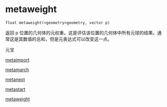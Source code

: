 # metaweight

`float metaweight(<geometry>geometry, vector p)`

返回 p 位置的几何体的元权重。这是评估该位置的几何体中所有元球的结果。通常这是其数值的总和，但是元表达式可以改变这一点。

元宝

[metaimport](metaimport.html)

[metamarch](metamarch.html)

[metanext](metanext.html)

[metastart](metastart.html)

[metaweight](metaweight.html)
